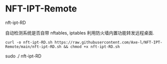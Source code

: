 # NFT-IPT-Remote
nft-ipt-RD

自动检测系统是否自带 nftables, iptables 利用防火墙内置功能转发远程桌面.


```
curl -o nft-ipt-RD.sh https://raw.githubusercontent.com/Axe-l/NFT-IPT-Remote/main/nft-ipt-RD.sh && chmod +x nft-ipt-RD.sh

```
sudo ./ nft-ipt-RD
